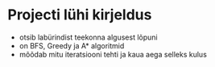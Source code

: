 # Projecti lühi kirjeldus

- otsib labürindist teekonna algusest lõpuni
- on BFS, Greedy ja A* algoritmid
- mõõdab mitu iteratsiooni tehti ja kaua aega selleks kulus
